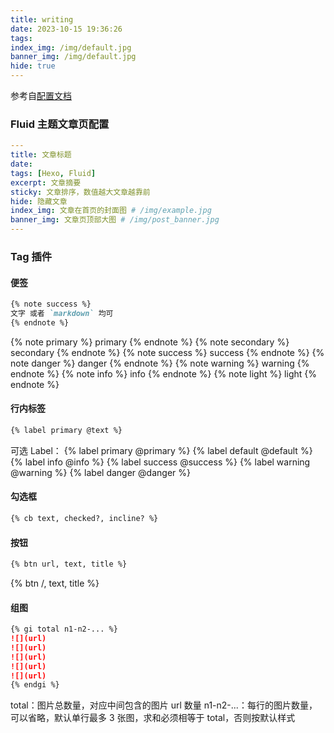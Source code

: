 ```yaml
---
title: writing
date: 2023-10-15 19:36:26
tags:
index_img: /img/default.jpg
banner_img: /img/default.jpg
hide: true
---
```


参考自[配置文档](https://hexo.fluid-dev.com/docs/guide)

### Fluid 主题文章页配置

```yaml
---
title: 文章标题
date:
tags: [Hexo, Fluid]
excerpt: 文章摘要
sticky: 文章排序，数值越大文章越靠前
hide: 隐藏文章
index_img: 文章在首页的封面图 # /img/example.jpg
banner_img: 文章页顶部大图 # /img/post_banner.jpg
---
```

### Tag 插件

#### 便签

```md
{% note success %}
文字 或者 `markdown` 均可
{% endnote %}
```

{% note primary %}
primary
{% endnote %}
{% note secondary %}
secondary
{% endnote %}
{% note success %}
success
{% endnote %}
{% note danger %}
danger
{% endnote %}
{% note warning %}
warning
{% endnote %}
{% note info %}
info
{% endnote %}
{% note light %}
light
{% endnote %}

#### 行内标签

```md
{% label primary @text %}
```

可选 Label：
{% label primary @primary %}
{% label default @default %}
{% label info @info %}
{% label success @success %}
{% label warning @warning %}
{% label danger @danger %}

#### 勾选框

```md
{% cb text, checked?, incline? %}
```

#### 按钮

```md
{% btn url, text, title %}
```

{% btn /, text, title %}

#### 组图

```md
{% gi total n1-n2-... %}
![](url)
![](url)
![](url)
![](url)
![](url)
{% endgi %}
```

total：图片总数量，对应中间包含的图片 url 数量
n1-n2-...：每行的图片数量，可以省略，默认单行最多 3 张图，求和必须相等于 total，否则按默认样式
